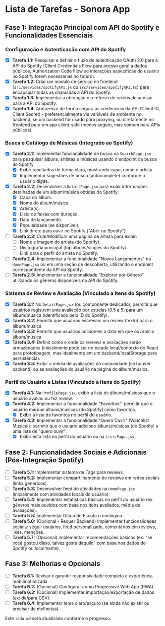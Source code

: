 # Lista de Tarefas - Sonora App

## Fase 1: Integração Principal com API do Spotify e Funcionalidades Essenciais

### Configuração e Autenticação com API do Spotify
- [X] **Tarefa 1.1:** Pesquisar e definir o fluxo de autenticação OAuth 2.0 para a API do Spotify (Client Credentials Flow para acesso geral a dados públicos, Authorization Code Flow se interações específicas do usuário no Spotify forem necessárias no futuro).
- [X] **Tarefa 1.2:** Criar um módulo de serviço no frontend (`src/services/spotifyAPI.js` ou `src/services/spotifyAPI.ts`) para encapsular todas as chamadas à API do Spotify.
- [X] **Tarefa 1.3:** Implementar a obtenção e o refresh de tokens de acesso para a API do Spotify.
- [X] **Tarefa 1.4:** Armazenar de forma segura as credenciais da API (Client ID, Client Secret) - preferencialmente via variáveis de ambiente no backend, se um backend for usado para proxying, ou diretamente no frontend para um app client-side (menos seguro, mas comum para APIs públicas).

### Busca e Catálogo de Músicas (Integrado ao Spotify)
- [X] **Tarefa 2.1:** Implementar funcionalidade de busca na `SearchPage.jsx` para pesquisar álbuns, artistas e músicas usando o endpoint de busca do Spotify.
    - [X] Exibir resultados de forma clara, mostrando capa, nome e artista.
    - [X] Implementar sugestões de busca (autocomplete) conforme o usuário digita.
- [X] **Tarefa 2.2:** Desenvolver a `DetailPage.jsx` para exibir informações detalhadas de um álbum/música obtidas do Spotify:
    - [X] Capa do álbum.
    - [X] Nome do álbum/música.
    - [X] Artista(s).
    - [X] Lista de faixas com duração.
    - [X] Data de lançamento.
    - [X] Popularidade (se disponível).
    - [X] Link direto para ouvir no Spotify ("Abrir no Spotify").
- [ ] **Tarefa 2.3:** Criar/Modificar uma página de artista para exibir:
    - [ ] Nome e imagem do artista (do Spotify).
    - [ ] Discografia principal (top álbuns/singles do Spotify).
    - [ ] Link para o perfil do artista no Spotify.
- [ ] **Tarefa 2.4:** Implementar a funcionalidade "Novos Lançamentos" na `HomePage.jsx` ou em uma seção de descoberta, utilizando o endpoint correspondente da API do Spotify.
- [ ] **Tarefa 2.5:** Implementar a funcionalidade "Explorar por Gênero" utilizando os gêneros disponíveis na API do Spotify.

### Sistema de Review e Avaliação (Vinculado a Itens do Spotify)
- [X] **Tarefa 3.1:** No `DetailPage.jsx` (ou componente dedicado), permitir que usuários registrem uma avaliação por estrelas (0.5 a 5) para um álbum/música (identificado pelo ID do Spotify).
- [X] **Tarefa 3.2:** Permitir que usuários escrevam um review (texto) para o álbum/música.
- [X] **Tarefa 3.3:** Permitir que usuários adicionem a data em que ouviram o álbum/música.
- [X] **Tarefa 3.4:** Definir como e onde os reviews e avaliações serão armazenados (inicialmente pode ser no estado local/contexto do React para prototipagem, mas idealmente em um backend/localStorage para persistência).
- [X] **Tarefa 3.5:** Exibir a média de avaliações da comunidade (se houver backend) ou as avaliações do usuário na página do álbum/música.
### Perfil do Usuário e Listas (Vinculado a Itens do Spotify)
- [X] **Tarefa 4.1:** Na `ProfilePage.jsx`, exibir a lista de álbuns/músicas que o usuário avaliou ou fez review.
- [X] **Tarefa 4.2:** Implementar a funcionalidade "Favoritos": permitir que o usuário marque álbuns/músicas (do Spotify) como favoritos.
    - [X] Exibir a lista de favoritos no perfil do usuário.
- [X] **Tarefa 4.3:** Implementar a funcionalidade "Quero Ouvir" (Watchlist Musical): permitir que o usuário adicione álbuns/músicas (do Spotify) a uma lista de "quero ouvir".
    - [X] Exibir esta lista no perfil do usuário ou na `ListsPage.jsx`.
## Fase 2: Funcionalidades Sociais e Adicionais (Pós-Integração Spotify)

- [ ] **Tarefa 5.1:** Implementar sistema de Tags para reviews.
- [ ] **Tarefa 5.2:** Implementar compartilhamento de reviews em redes sociais (links genéricos).
- [ ] **Tarefa 5.3:** Desenvolver feed de atividades na `HomePage.jsx` (inicialmente com atividades locais do usuário).
- [ ] **Tarefa 5.4:** Implementar estatísticas básicas no perfil do usuário (ex: gêneros mais ouvidos com base nos itens avaliados, média de avaliações).
- [ ] **Tarefa 5.5:** Implementar Diário de Escuta cronológico.
- [ ] **Tarefa 5.6:** (Opcional - Requer Backend) Implementar funcionalidades sociais: seguir usuários, feed personalizado, comentários em reviews, likes, menções.
- [ ] **Tarefa 5.7:** (Opcional) Implementar recomendações básicas (ex: "se você gostou disso, talvez goste daquilo" com base nos dados do Spotify ou localmente).

## Fase 3: Melhorias e Opcionais

- [ ] **Tarefa 6.1:** Revisar e garantir responsividade completa e experiência mobile otimizada.
- [ ] **Tarefa 6.2:** (Opcional) Configurar como Progressive Web App (PWA).
- [ ] **Tarefa 6.3:** (Opcional) Implementar importação/exportação de dados (ex: de/para CSV).
- [ ] **Tarefa 6.4:** Implementar tema claro/escuro (se ainda não existir ou precisar de melhorias).

Este `todo.md` será atualizado conforme o progresso.
